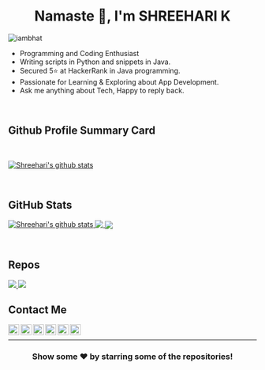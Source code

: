 <h1 align="center">  Namaste 🙏, I'm SHREEHARI K </h1>

<p align="left"> <img src="https://komarev.com/ghpvc/?username=iambhat&label=Views&color=blue&style=plastic" alt="iambhat" /> </p>

-  Programming and Coding Enthusiast
-  Writing scripts in Python and snippets in Java.
-  Secured 5⭐ at HackerRank in Java programming.
-  Passionate for Learning & Exploring about App Development.
-  Ask me anything about Tech, Happy to reply back.


<br/>

## Github Profile Summary Card

<br/>
<p float="center">
	<a href="https://github.com/iambhat">
		<img align="center" src="https://github-profile-summary-cards.vercel.app/api/cards/profile-details?username=iambhat&theme=calm" alt="Shreehari's github stats"/>
	</a>
</p>

<br/>

## GitHub Stats

<p float="left">
	<a href="https://github.com/iambhat">
		<img align="top" src="https://github-readme-stats.vercel.app/api?username=iambhat&show_icons=true&theme=calm&line_height=27" alt="Shreehari's github stats"/>
		<!--<img align="center" src="https://github-readme-stats.vercel.app/api/top-langs/?username=iambhat&theme=calm" /> -->
		<img align="top" src="https://github-readme-stats.vercel.app/api/top-langs/?username=iambhat&layout=compact&theme=calm" />
		<img align="center" src="https://github-readme-streak-stats.herokuapp.com/?user=iambhat&theme=calm" /> 
	</a>
</p>

<br/>

## Repos

<p float="left">
	<a href="https://github.com/iambhat/Banking-Project">
	  <img align="bottom"  src="https://github-readme-stats.vercel.app/api/pin/?username=iambhat&repo=Banking-Project&theme=light" />
	</a>
	<a href="https://github.com/iambhat/Electricity-Billing-Management-System">
	 <img align="bottom"  src="https://github-readme-stats.vercel.app/api/pin/?username=iambhat&repo=Electricity-Billing-Management-System&theme=light" />
	</a>
</p>


## Contact Me

<p float="left">
	<a href="https://twitter.com/shreeharikbhat">
		<img align="left" alt="Shreehari's Twitter" width="22px" src="https://cdn.jsdelivr.net/npm/simple-icons@v3/icons/twitter.svg" />
	</a>
	<a href="https://linkedin.com/in/shreeharik">
		<img align="left" alt="Shreehari's Linkdein" width="22px" src="https://cdn.jsdelivr.net/npm/simple-icons@v3/icons/linkedin.svg" />
	</a>
	<a href="https://github.com/iambhat">
		<img align="left" alt="Shreehari's Github" width="22px" src="https://cdn.jsdelivr.net/npm/simple-icons@v3/icons/github.svg" />
	</a>
	<a href="https://t.me/rk_790">
		<img align="left" alt="Shreehari's Telegram" width="22px" src="https://cdn.jsdelivr.net/npm/simple-icons@v3/icons/telegram.svg" />
	</a>
	<a href="https://instagram.com/shreehari.k">
		<img align="left" alt="Shreehari's Instagram" width="22px" src="https://cdn.jsdelivr.net/npm/simple-icons@v3/icons/instagram.svg" />
	</a>
	<a href="https://www.facebook.com/shreehari.bhat.kodla/">
		<img align="left" alt="Shreehari's Facebook" width="22px" src="https://cdn.jsdelivr.net/npm/simple-icons@v3/icons/facebook.svg" />
	</a>
</p>

<br/>
<hr/>


<div align="center">

### Show some ❤️ by starring some of the repositories!

</div>
